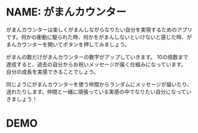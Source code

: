# NAME: がまんカウンター

がまんカウンターは楽しくがまんしながらなりたい自分を実現するためのアプリです。何かの衝動に駆られた時、何かをがまんしないといけないと感じた時、がまんカウンターを開いてボタンを押してみましょう。

がまんの数だけがまんカウンターの数字がアップしていきます。
10の倍数まで達成すると、過去の自分からお祝いメッセージが届く仕組みになっています。
自分の成長を実感できることでしょう。

同じようにがまんカウンターを使う仲間からランダムにメッセージが届いたり、送れたりします。仲間と一緒に頑張っている実感の中でなりたい自分になっていきましょう！

# DEMO
